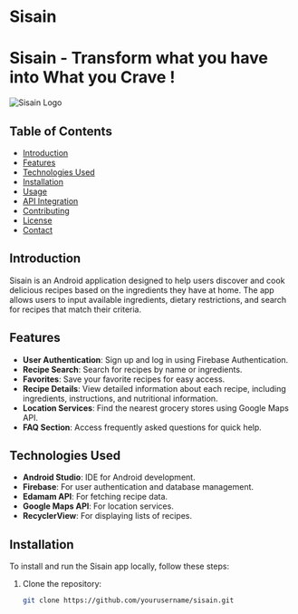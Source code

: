 # Sisain 
# Sisain - Transform what you have into What you Crave !

![Sisain Logo](path/to/logo.png)

## Table of Contents
- [Introduction](#introduction)
- [Features](#features)
- [Technologies Used](#technologies-used)
- [Installation](#installation)
- [Usage](#usage)
- [API Integration](#api-integration)
- [Contributing](#contributing)
- [License](#license)
- [Contact](#contact)

## Introduction
Sisain is an Android application designed to help users discover and cook delicious recipes based on the ingredients they have at home. The app allows users to input available ingredients, dietary restrictions, and search for recipes that match their criteria.

## Features
- **User Authentication**: Sign up and log in using Firebase Authentication.
- **Recipe Search**: Search for recipes by name or ingredients.
- **Favorites**: Save your favorite recipes for easy access.
- **Recipe Details**: View detailed information about each recipe, including ingredients, instructions, and nutritional information.
- **Location Services**: Find the nearest grocery stores using Google Maps API.
- **FAQ Section**: Access frequently asked questions for quick help.

## Technologies Used
- **Android Studio**: IDE for Android development.
- **Firebase**: For user authentication and database management.
- **Edamam API**: For fetching recipe data.
- **Google Maps API**: For location services.
- **RecyclerView**: For displaying lists of recipes.

## Installation
To install and run the Sisain app locally, follow these steps:

1. Clone the repository:
   ```bash
   git clone https://github.com/yourusername/sisain.git
